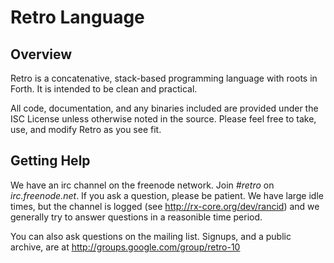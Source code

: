 # Retro Language

## Overview

Retro is a concatenative, stack-based programming language with
roots in Forth. It is intended to be clean and practical.

All code, documentation, and any binaries included are provided
under the ISC License unless otherwise noted in the source. Please
feel free to take, use, and modify Retro as you see fit.

## Getting Help

We have an irc channel on the freenode network. Join *#retro* on
*irc.freenode.net*. If you ask a question, please be patient. We
have large idle times, but the channel is logged (see
http://rx-core.org/dev/rancid) and we generally try to answer
questions in a reasonible time period.

You can also ask questions on the mailing list. Signups, and a
public archive, are at http://groups.google.com/group/retro-10
